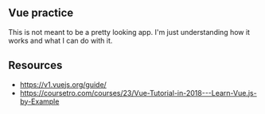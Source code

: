 ## Vue practice

This is not meant to be a pretty looking app. I'm just understanding how it works and what I can do with it.

## Resources
* https://v1.vuejs.org/guide/
* https://coursetro.com/courses/23/Vue-Tutorial-in-2018---Learn-Vue.js-by-Example